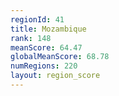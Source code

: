 ```yaml
---
regionId: 41
title: Mozambique
rank: 148
meanScore: 64.47
globalMeanScore: 68.78
numRegions: 220
layout: region_score
---
```

